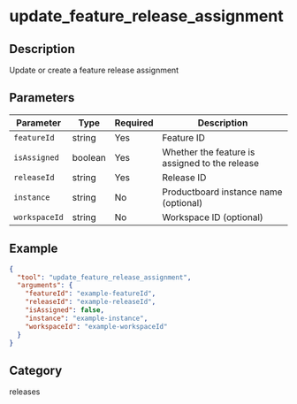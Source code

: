 # update_feature_release_assignment

## Description

Update or create a feature release assignment

## Parameters

| Parameter     | Type    | Required | Description                                    |
| ------------- | ------- | -------- | ---------------------------------------------- |
| `featureId`   | string  | Yes      | Feature ID                                     |
| `isAssigned`  | boolean | Yes      | Whether the feature is assigned to the release |
| `releaseId`   | string  | Yes      | Release ID                                     |
| `instance`    | string  | No       | Productboard instance name (optional)          |
| `workspaceId` | string  | No       | Workspace ID (optional)                        |

## Example

```json
{
  "tool": "update_feature_release_assignment",
  "arguments": {
    "featureId": "example-featureId",
    "releaseId": "example-releaseId",
    "isAssigned": false,
    "instance": "example-instance",
    "workspaceId": "example-workspaceId"
  }
}
```

## Category

releases
